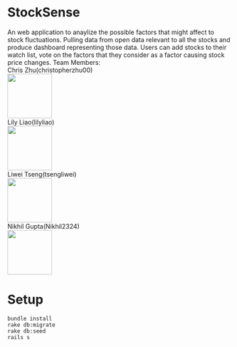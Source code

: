 # StockSense
An web application to anaylize the possible factors that might affect to stock fluctuations.
Pulling data from open data relevant to all the stocks and produce dashboard representing those data. Users can add stocks to their watch list, vote on the factors that 
they consider as a factor causing stock price changes. 
Team Members: <br>
Chris Zhu(christopherzhu00)<br>  <img src="https://cloud.githubusercontent.com/assets/7180359/19370477/e3a32984-9160-11e6-8e45-0f846dee7ac5.jpg" width="100"><br>
Lily Liao(lilyliao)<br> <img src="https://cloud.githubusercontent.com/assets/7180359/19370479/e3a66d10-9160-11e6-90f2-2f28bb2e0eda.jpg" width="100"><br>
Liwei Tseng(tsengliwei)<br> <img src="https://cloud.githubusercontent.com/assets/7180359/19370475/e39d9c6c-9160-11e6-8e26-5d58cdb333f3.jpg" width="100"><br>
Nikhil Gupta(Nikhil2324)<br> <img src="https://cloud.githubusercontent.com/assets/7180359/19370476/e39dfa7c-9160-11e6-9372-2dff3f62d776.jpg" width="100"><br>

# Setup
```
bundle install
rake db:migrate
rake db:seed
rails s
```